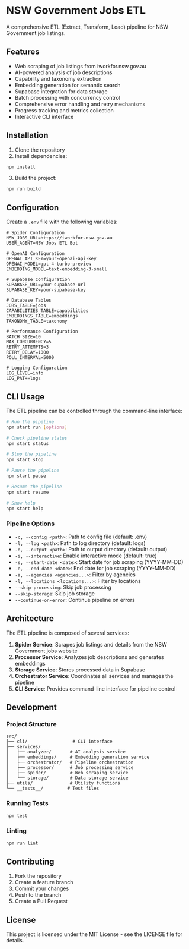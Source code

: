 # NSW Government Jobs ETL

A comprehensive ETL (Extract, Transform, Load) pipeline for NSW Government job listings.

## Features

- Web scraping of job listings from iworkfor.nsw.gov.au
- AI-powered analysis of job descriptions
- Capability and taxonomy extraction
- Embedding generation for semantic search
- Supabase integration for data storage
- Batch processing with concurrency control
- Comprehensive error handling and retry mechanisms
- Progress tracking and metrics collection
- Interactive CLI interface

## Installation

1. Clone the repository
2. Install dependencies:
```bash
npm install
```
3. Build the project:
```bash
npm run build
```

## Configuration

Create a `.env` file with the following variables:

```env
# Spider Configuration
NSW_JOBS_URL=https://iworkfor.nsw.gov.au
USER_AGENT=NSW Jobs ETL Bot

# OpenAI Configuration
OPENAI_API_KEY=your-openai-api-key
OPENAI_MODEL=gpt-4-turbo-preview
EMBEDDING_MODEL=text-embedding-3-small

# Supabase Configuration
SUPABASE_URL=your-supabase-url
SUPABASE_KEY=your-supabase-key

# Database Tables
JOBS_TABLE=jobs
CAPABILITIES_TABLE=capabilities
EMBEDDINGS_TABLE=embeddings
TAXONOMY_TABLE=taxonomy

# Performance Configuration
BATCH_SIZE=10
MAX_CONCURRENCY=5
RETRY_ATTEMPTS=3
RETRY_DELAY=1000
POLL_INTERVAL=5000

# Logging Configuration
LOG_LEVEL=info
LOG_PATH=logs
```

## CLI Usage

The ETL pipeline can be controlled through the command-line interface:

```bash
# Run the pipeline
npm start run [options]

# Check pipeline status
npm start status

# Stop the pipeline
npm start stop

# Pause the pipeline
npm start pause

# Resume the pipeline
npm start resume

# Show help
npm start help
```

### Pipeline Options

- `-c, --config <path>`: Path to config file (default: .env)
- `-l, --log <path>`: Path to log directory (default: logs)
- `-o, --output <path>`: Path to output directory (default: output)
- `-i, --interactive`: Enable interactive mode (default: true)
- `-s, --start-date <date>`: Start date for job scraping (YYYY-MM-DD)
- `-e, --end-date <date>`: End date for job scraping (YYYY-MM-DD)
- `-a, --agencies <agencies...>`: Filter by agencies
- `-l, --locations <locations...>`: Filter by locations
- `--skip-processing`: Skip job processing
- `--skip-storage`: Skip job storage
- `--continue-on-error`: Continue pipeline on errors

## Architecture

The ETL pipeline is composed of several services:

1. **Spider Service**: Scrapes job listings and details from the NSW Government jobs website
2. **Processor Service**: Analyzes job descriptions and generates embeddings
3. **Storage Service**: Stores processed data in Supabase
4. **Orchestrator Service**: Coordinates all services and manages the pipeline
5. **CLI Service**: Provides command-line interface for pipeline control

## Development

### Project Structure

```
src/
├── cli/                 # CLI interface
├── services/           
│   ├── analyzer/       # AI analysis service
│   ├── embeddings/     # Embedding generation service
│   ├── orchestrator/   # Pipeline orchestration
│   ├── processor/      # Job processing service
│   ├── spider/         # Web scraping service
│   └── storage/        # Data storage service
├── utils/              # Utility functions
└── __tests__/         # Test files
```

### Running Tests

```bash
npm test
```

### Linting

```bash
npm run lint
```

## Contributing

1. Fork the repository
2. Create a feature branch
3. Commit your changes
4. Push to the branch
5. Create a Pull Request

## License

This project is licensed under the MIT License - see the LICENSE file for details. 